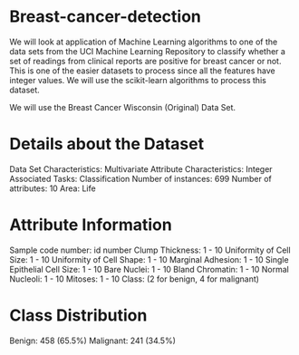 # Breast-cancer-detection

We will look at application of Machine Learning algorithms to one of the data sets from the UCI Machine Learning Repository to classify whether a set of readings from clinical reports are positive for breast cancer or not.
This is one of the easier datasets to process since all the features have integer values.
We will use the scikit-learn algorithms to process this dataset.

We will use the Breast Cancer Wisconsin (Original) Data Set.

# Details about the Dataset
Data Set Characteristics: Multivariate
Attribute Characteristics: Integer
Associated Tasks: Classification
Number of instances: 699
Number of attributes: 10
Area: Life

# Attribute Information
Sample code number: id number
Clump Thickness: 1 - 10
Uniformity of Cell Size: 1 - 10
Uniformity of Cell Shape: 1 - 10
Marginal Adhesion: 1 - 10
Single Epithelial Cell Size: 1 - 10
Bare Nuclei: 1 - 10
Bland Chromatin: 1 - 10
Normal Nucleoli: 1 - 10
Mitoses: 1 - 10
Class: (2 for benign, 4 for malignant)

# Class Distribution
Benign: 458 (65.5%)
Malignant: 241 (34.5%)
